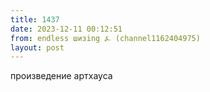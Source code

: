 ```yaml
---
title: 1437
date: 2023-12-11 00:12:51
from: endless шизing ⍼ (channel1162404975)
layout: post
---
```


произведение артхауса
